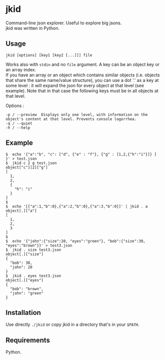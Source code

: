 jkid
====

Command-line json explorer. Useful to explore big jsons.  
jkid was written in Python.

Usage
-----

	jkid [options] [key1 [key2 [...]]] file

Works also with `stdin` and no `file` argument.
A key can be an object key or an array index.  
If you have an array or an object which contains similar objects (i.e. objects that share the same name/value structure),
you can use a dot '.' as a key at some level : it will expand the json for every object at that level (see example). Note that in that
case the following keys must be in all objects at that level.

Options :

	-p / --preview	Displays only one level, with information on the object's content at that level. Prevents console logorrhea.
	-q / --quiet	
	-h / --help		

Example
-------
	$  echo '{"a":"b", "c": ["d", {"e" : "f"}, {"g" : [1,2,{"h":"i"}]} ] }' > test.json
	$  jkid c 2 g test.json
	object["c"][2]["g"]
	[
	  1, 
	  2, 
	  {
	    "h": "i"
	  }
	]
	$
	$  echo '[{"a":1,"b":0},{"a":2,"b":0},{"a":3,"b":0}]' | jkid . a
	object[.]["a"]
	[
	  1, 
	  2, 
	  3
	]
	$
	$  echo '{"john":{"size":20, "eyes":"green"}, "bob":{"size":30, "eyes":"brown"}}' > test3.json
	$  jkid . size test3.json 
	object[.]["size"]
	{
	  "bob": 30, 
	  "john": 20
	}
	$  jkid . eyes test3.json 
	object[.]["eyes"]
	{
	  "bob": "brown", 
	  "john": "green"
	}


Installation
------------
Use directly `./jkid` or copy jkid in a directory that's in your `$PATH`.

Requirements
------------

Python.